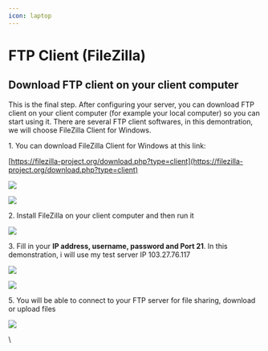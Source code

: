 ```yaml
---
icon: laptop
---
```


# FTP Client (FileZilla)

## Download FTP client on your client computer <a href="#step-6-download-ftp-client-on-your-client-computer" id="step-6-download-ftp-client-on-your-client-computer"></a>

This is the final step. After configuring your server, you can download FTP client on your client computer (for example your local computer) so you can start using it. There are several FTP client softwares, in this demontration, we will choose FileZilla Client for Windows.

1\. You can download FileZilla Client for Windows at this link:

[https://filezilla-project.org/download.php?type=client](https://filezilla-project.org/download.php?type=client)

![](https://howto.hyonix.com/wp-content/uploads/2023/12/image-66.png)

![](https://howto.hyonix.com/wp-content/uploads/2023/12/image-67.png)

2\. Install FileZilla on your client computer and then run it

![](https://howto.hyonix.com/wp-content/uploads/2023/12/image-68.png)

3\. Fill in your **IP address, username, password and Port 21**. In this demonstration, i will use my test server IP 103.27.76.117

![](https://howto.hyonix.com/wp-content/uploads/2023/12/image-70.png)

![](https://howto.hyonix.com/wp-content/uploads/2023/12/image-71.png)

5\. You will be able to connect to your FTP server for file sharing, download or upload files

![](https://howto.hyonix.com/wp-content/uploads/2023/12/image-71.png)

\
